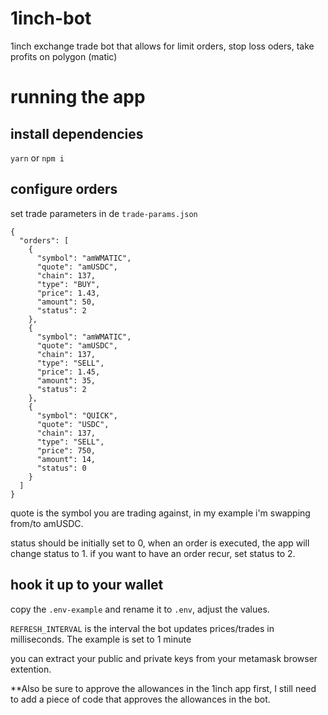 # 1inch-bot
1inch exchange trade bot that allows for limit orders, stop loss oders, take profits on polygon (matic)


# running the app

## install dependencies

`yarn` or `npm i`

## configure orders

set trade parameters in de `trade-params.json`

```
{
  "orders": [
    {
      "symbol": "amWMATIC",
      "quote": "amUSDC",
      "chain": 137,
      "type": "BUY",
      "price": 1.43,
      "amount": 50,
      "status": 2
    },
    {
      "symbol": "amWMATIC",
      "quote": "amUSDC",
      "chain": 137,
      "type": "SELL",
      "price": 1.45,
      "amount": 35,
      "status": 2
    },
    {
      "symbol": "QUICK",
      "quote": "USDC",
      "chain": 137,
      "type": "SELL",
      "price": 750,
      "amount": 14,
      "status": 0
    }
  ]
}
```

quote is the symbol you are trading against, in my example i'm swapping from/to amUSDC.

status should be initially set to 0, when an order is executed, the app will change status to 1.
if you want to have an order recur, set status to 2.

## hook it up to your wallet

copy the `.env-example` and rename it to `.env`, adjust the values.

`REFRESH_INTERVAL` is the interval the bot updates prices/trades in milliseconds. The example is set to 1 minute

you can extract your public and private keys from your metamask browser extention. 

**Also be sure to approve the allowances in the 1inch app first, I still need to add a piece of code that approves the allowances in the bot.



